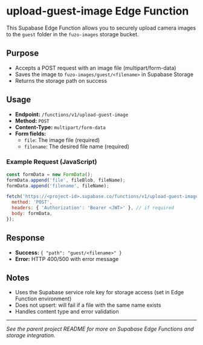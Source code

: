 # upload-guest-image Edge Function

This Supabase Edge Function allows you to securely upload camera images to the `guest` folder in the `fuzo-images` storage bucket.

## Purpose
- Accepts a POST request with an image file (multipart/form-data)
- Saves the image to `fuzo-images/guest/<filename>` in Supabase Storage
- Returns the storage path on success

## Usage
- **Endpoint:** `/functions/v1/upload-guest-image`
- **Method:** `POST`
- **Content-Type:** `multipart/form-data`
- **Form fields:**
  - `file`: The image file (required)
  - `filename`: The desired file name (required)

### Example Request (JavaScript)
```js
const formData = new FormData();
formData.append('file', fileBlob, fileName);
formData.append('filename', fileName);

fetch('https://<project-id>.supabase.co/functions/v1/upload-guest-image', {
  method: 'POST',
  headers: { 'Authorization': 'Bearer <JWT>' }, // if required
  body: formData,
});
```

## Response
- **Success:** `{ "path": "guest/<filename>" }`
- **Error:** HTTP 400/500 with error message

## Notes
- Uses the Supabase service role key for storage access (set in Edge Function environment)
- Does not upsert: will fail if a file with the same name exists
- Handles content type and error validation

---

*See the parent project README for more on Supabase Edge Functions and storage integration.* 